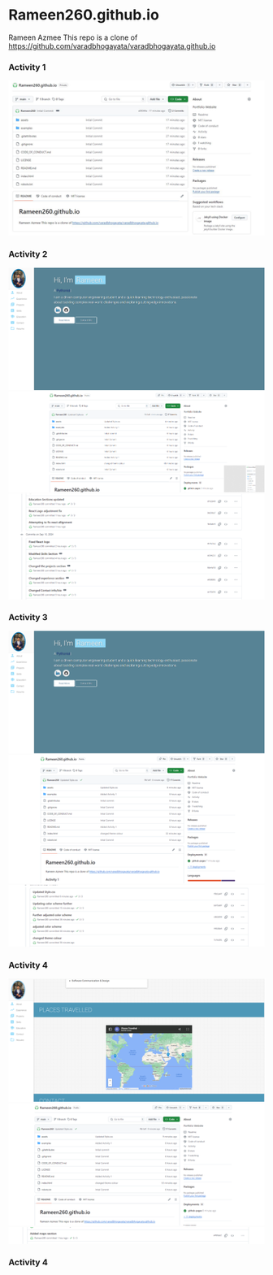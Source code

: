 # Rameen260.github.io
Rameen Azmee
This repo is a clone of https://github.com/varadbhogayata/varadbhogayata.github.io 

### Activity 1
<img src="examples/Activity1.JPG">

### Activity 2
<img src="examples/Activity2.png">
<img src="examples/Activity22.png">
<img src="examples/Activity23.png">


### Activity 3
<img src="examples/Activity2.png">
<img src="examples/Activity31.png">
<img src="examples/Activity3.png">

### Activity 4
<img src="examples/Activity42.png">
<img src="examples/Activity41.png">
<img src="examples/Activity4.png">

### Activity 4
